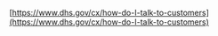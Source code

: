 

[https://www.dhs.gov/cx/how-do-I-talk-to-customers](https://www.dhs.gov/cx/how-do-I-talk-to-customers) 